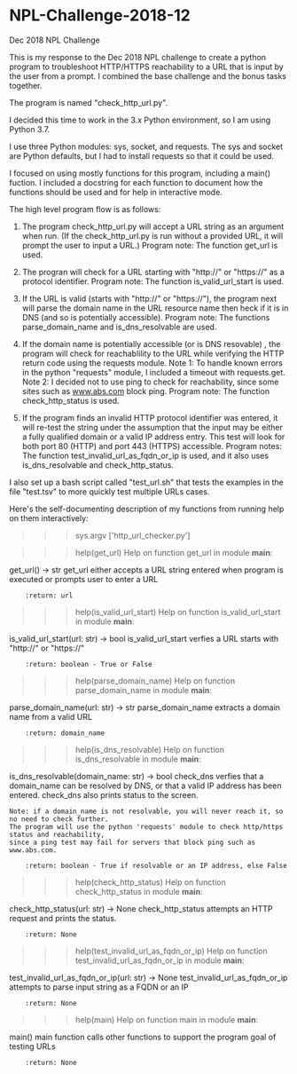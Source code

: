 # NPL-Challenge-2018-12
Dec 2018 NPL Challenge

This is my response to the Dec 2018 NPL challenge to create a python program to troubleshoot HTTP/HTTPS reachability to a URL that is input by the user from a prompt. I combined the base challenge and the bonus tasks together.

The program is named "check_http_url.py".

I decided this time to work in the 3.x Python environment, so I am using Python 3.7.

I use three Python modules: sys, socket, and requests. The sys and socket are Python defaults, but I had to install requests so that it could be used.

I focused on using mostly functions for this program, including a main() fuction. I included a docstring for each function to document how the functions should be used and for help in interactive mode.

The high level program flow is as follows:
  1) The program check_http_url.py will accept a URL string as an argument when run. 
  (If the check_http_url.py is run without a provided URL, it will prompt the user to input a URL.)
  Program note: The function get_url is used.

  2) The progran will check for a URL starting with "http://" or "https://" as a protocol identifier.
  Program note: The function is_valid_url_start is used.

  3) If the URL is valid (starts with "http://" or "https://"), the program next will parse the domain name in the URL resource name
  then heck if it is in DNS (and so is potentially accessible).
  Program note: The functions parse_domain_name and is_dns_resolvable are used.

  4) If the domain name is potentially accessible (or is DNS resovable) , the program will check for reachablility to the URL 
  while verifying the HTTP return code using the requests module. 
  Note 1: To handle known errors in the python "requests" module, I included a timeout with requests.get.
  Note 2: I decided not to use ping to check for reachability, since some sites such as www.abs.com block ping.
  Program note: The function check_http_status is used. 
 
  5) If the program finds an invalid HTTP protocol identifier was entered, it will re-test the string under the assumption that 
  the input may be either a fully qualified domain or a valid IP address entry. This test will look for both port 80 (HTTP) and 
  port 443 (HTTPS) accessible.
  Program notes: The function test_invalid_url_as_fqdn_or_ip is used, and it also uses is_dns_resolvable and check_http_status.
  



I also set up a bash script called "test_url.sh" that tests the examples in the file "test.tsv" to more quickly test multiple URLs cases.

Here's the self-documenting description of my functions from running help on them interactively:

>>> sys.argv
['http_url_checker.py']
>>>

>>> help(get_url)
Help on function get_url in module __main__:

get_url() -> str
    get_url either accepts a URL string entered when program is executed 
    or prompts user to enter a URL
    
        :return: url

>>> 
>>> help(is_valid_url_start)
Help on function is_valid_url_start in module __main__:

is_valid_url_start(url: str) -> bool
    is_valid_url_start verfies a URL starts with "http://" or "https://"
    
        :return: boolean - True or False

>>> 
>>> help(parse_domain_name)
Help on function parse_domain_name in module __main__:

parse_domain_name(url: str) -> str
    parse_domain_name extracts a domain name from a valid URL
    
        :return: domain_name

>>> 
>>> help(is_dns_resolvable)
Help on function is_dns_resolvable in module __main__:

is_dns_resolvable(domain_name: str) -> bool
    check_dns verfies that a domain_name can be resolved by DNS,
    or that a valid IP address has been entered.
    check_dns also prints status to the screen.
    
    Note: if a domain_name is not resolvable, you will never reach it, so no need to check further.
    The program will use the python 'requests' module to check http/https status and reachability,
    since a ping test may fail for servers that block ping such as www.abs.com.
    
        :return: boolean - True if resolvable or an IP address, else False

>>> 
>>> help(check_http_status)
Help on function check_http_status in module __main__:

check_http_status(url: str) -> None
    check_http_status attempts an HTTP request and prints the status.
    
        :return: None

>>> 
>>> help(test_invalid_url_as_fqdn_or_ip)
Help on function test_invalid_url_as_fqdn_or_ip in module __main__:

test_invalid_url_as_fqdn_or_ip(url: str) -> None
    test_invalid_url_as_fqdn_or_ip attempts to parse input string as a FQDN or an IP
    
        :return: None

>>> 
>>> help(main)
Help on function main in module __main__:

main()
    main function calls other functions to support the program goal of testing URLs
    
        :return: None

>>> 

